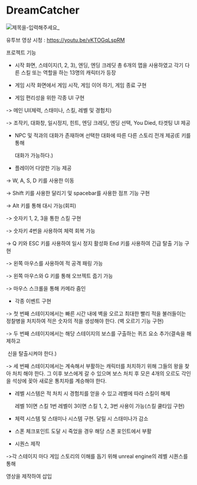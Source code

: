 # DreamCatcher



![제목을-입력해주세요_](https://github.com/DoranL/DreamCatcher/assets/91326457/235e1dc4-b872-4fda-8f6d-798caeaf6a6d)

유투브 영상 시청 : https://youtu.be/vKTOGqLspRM

프로젝트 기능 

+ 시작 화면, 스테이지(1, 2, 3), 엔딩, 엔딩 크레딧 총 6개의 맵을 사용하였고 각기 다른 스킬 또는 역할을 하는 13명의 캐릭터가 등장

+ 게임 시작 화면에서 게임 시작, 게임 이어 하기, 게임 종료 구현

+ 게임 편리성을 위한 각종 UI 구현

 -> 메인 UI(체력, 스태미나, 스킬, 레벨 및 경험치)

 -> 조작키, 대화창, 일시정지, 힌트, 엔딩 크레딧, 엔딩 선택, You Died, 타겟팅 UI 제공 

+ NPC 및 적과의 대화가 존재하며 선택한 대화에 따른 다른 스토리 전개 제공(E 키를 통해 

  대화가 가능하다.)

+ 플레이어 다양한 기능 제공

 -> W, A, S, D 키를 사용한 이동 

 -> Shift 키를 사용한 달리기 및 spacebar를 사용한 점프 기능 구현

 -> Alt 키를 통해 대시 가능(회피)

 -> 숫자키 1, 2, 3을 통한 스킬 구현

 -> 숫자키 4번을 사용하여 체력 회복 가능

 -> Q 키와 ESC 키를 사용하여 일시 정지 활성화 End 키를 사용하여 긴급 탈출 기능 구현

 -> 왼쪽 마우스를 사용하여 적 공격 패링 가능 

 -> 왼쪽 마우스와 G 키를 통해 오브젝트 줍기 가능 

 -> 마우스 스크롤을 통해 카메라 줌인

+ 각종 이벤트 구현

 -> 첫 번째 스테이지에서는 빠른 시간 내에 벽을 오르고 최대한 빨리 적을 불러들이는 정찰병을      처치하여 적은 숫자의 적을 생성해야 한다. (벽 오르기 기능 구현)

 -> 두 번째 스테이지에서는 해당 스테이지의 보스를 구출하는 퀴즈 요소 추가(결속을 해제하고 

​    신을 탈출시켜야 한다.)

 -> 세 번째 스테이지에서는 계속해서 부활하는 캐릭터를 처치하기 위해 그들의 왕을 찾아 처치 해야 한다. 그 이후 보스에게 갈 수 있으며 보스 처치 후 모은 4개의 오르도 각인을 석상에  꽂아 새로운 통치자를 계승해야 한다.

+ 레벨 시스템은 적 처치 시 경험치를 얻을 수 있고 레벨에 따라 스킬이 해제

  레벨 1이면 스킬 1번 레벨이 3이면 스킬 1, 2, 3번 사용이 가능(스킬 쿨타임 구현)

+ 체력 시스템 및 스태미나 시스템 구현. 달릴 시 스태미나가 감소

+ 스폰 체크포인트 도달 시 죽었을 경우 해당 스폰 포인트에서 부활

+ 시퀀스 제작

 ->각 스테이지 마다 게임 스토리의 이해를 돕기 위해 unreal engine의 레벨 시퀀스를 통해 

   영상을 제작하여 삽입